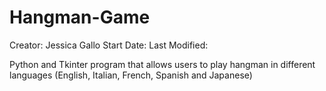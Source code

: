 # Hangman-Game

Creator: Jessica Gallo
Start Date: 
Last Modified:

Python and Tkinter program that allows users to play hangman in different languages (English, Italian, French, Spanish and Japanese)

